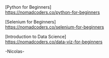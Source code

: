 [Python for Beginners] </br>
https://nomadcoders.co/python-for-beginners </br>

[Selenium for Beginners] </br>
https://nomadcoders.co/selenium-for-beginners </br>

[Introduction to Data Science] </br>
https://nomadcoders.co/data-viz-for-beginners </br>

-Nicolas-
